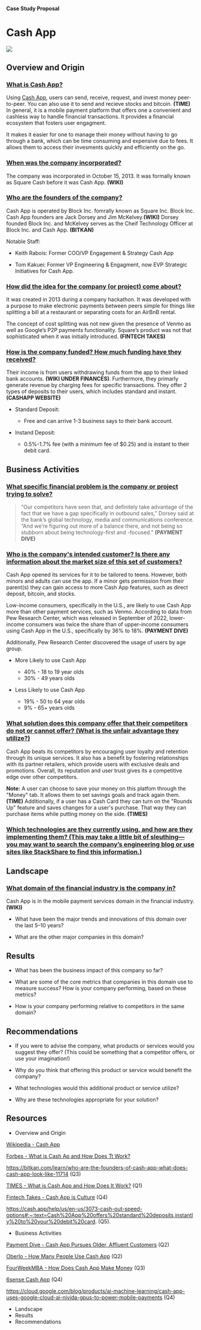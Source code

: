 #### Case Study Proposal
# **Cash App**
![ ](https://img.money.com/2021/12/News-Cash-App-Crypto-Gifts.gif) 

## Overview and Origin
### **<ins>What is Cash App?</ins>**

Using [Cash App](https://cash.app/), users can send, receive, request, and invest money peer-to-peer. You can also use it to send and recieve stocks and bitcoin. **(TIME)** In general, it is a mobile payment platform that offers one a convenient and cashless way to handle financial transactions. It provides a financial ecosystem that fosters user engagment.

It makes it easier for one to manage their money without having to go through a bank, which can be time consuming and expensive due to fees. It allows them to access their invesments quickly and efficiently on the go.


### **<ins>When was the company incorporated?</ins>**
  
The company was incorporated in October 15, 2013. It was formally known as Square Cash before it was Cash App. **(WIKI)**

### **<ins>Who are the founders of the company?</ins>**

Cash App is operated by Block Inc. fomrally known as Square Inc. Block Inc. Cash App founders are Jack Dorsey and Jim McKelvey.**(WIKI)** Dorsey founded Block Inc. and McKelvey serves as the Cheif Technology Officer at Block Inc. and Cash App. **(BITKAN)**


Notable Staff:
   
 * Keith Rabois: 
Former COO/VP Engagement & Strategy Cash App

 * Tom Kakuei: 
 Former VP Engineering & Engagment, now EVP Strategic Initiatives for Cash App.

### **<ins>How did the idea for the company (or project) come about?</ins>**

 It was created in 2013 during a company hackathon. It was developed with a purpose to make electronic payments between peers simple for things like splitting a bill at a restaurant or separating costs for an AirBnB rental.

The concept of cost splitting was not new given the presence of Venmo as well as Google’s P2P payments functionality. Square’s product was not that sophisticated when it was initially introduced. **(FINTECH TAKES)**

### **<ins>How is the company funded? How much funding have they received?</ins>**

 
 Their income is from users withdrawing funds from the app to their linked bank accounts. **(WIKI UNDER FINANCES)**. Furthermore, they primarly generate revenue by charging fees for specific transactions. They offer 2 types of deposits to their users, which includes standard and instant. **(CASHAPP WEBSITE)**

 * Standard Deposit:
    * Free and can arrive 1-3 business says to their bank account.
 
 * Instand Deposit:
    * 0.5%-1.7% fee (with a minimum fee of $0.25) and is instant to their debit card.

## Business Activities

### **<ins>What specific financial problem is the company or project trying to solve?</ins>**

> “Our competitors have seen that, and definitely take advantage of the fact that we have a gap specifically in outbound sales,” Dorsey said at the bank’s global technology, media and communications conference. “And we’re figuring out more of a balance there, and not being so stubborn about being technology-first and -focused.” **(PAYMENT DIVE)**

### **<ins>Who is the company's intended customer?  Is there any information about the market size of this set of customers?</ins>**
 
 Cash App opened its services for it to be tailored to teens. However, both minors and adults can use the app. If a minor gets permission from their parent(s) they can gain access to more Cash App features, such as direct deposit, bitcoin, and stocks. 
 
 Low-income consumers, specifically in the U.S., are likely to use Cash App more than other payment services, such as Venmo. According to data from Pew Research Center, which was released in September of 2022, lower-income consumers was twice the share than of upper-income consumers using Cash App in the U.S., specifically by 36% to 18%. **(PAYMENT DIVE)**

 Additionally, Pew Research Center discovered the usage of users by age group.

* More Likely to use Cash App
 
    * 40% - 18 to 19 year olds
    * 30% - 49 years olds

* Less Likely to use Cash App

    * 19% - 50 to 64 year olds
    * 9% - 65+ years olds 


### **<ins>What solution does this company offer that their competitors do not or cannot offer? (What is the unfair advantage they utilize?)</ins>**

Cash App beats its competitors by encouraging user loyalty and retention through its unique services. It also has a benefit by fostering relationships with its partner retailers, which provide users with exclusive deals and promotions. Overall, its reputation and user trust gives its a competitive edge over other competitors.

**Note:** A user can choose to save your money on this platfom through the "Money" tab. It allows them to set savings goals and track again them.**(TIME)** Additionally, if a user has a Cash Card they can turn on the "Rounds Up" feature and saves changes for a user's purchase. That way they can purchase items while putting money on the side. **(TIMES)**


### **<ins>Which technologies are they currently using, and how are they implementing them? (This may take a little bit of sleuthing–– you may want to search the company’s engineering blog or use sites like StackShare to find this information.)</ins>**



## Landscape

### **<ins> What domain of the financial industry is the company in?</ins>**

Cash App is in the mobile payment services domain in the financial industry. **(WIKI)**

* What have been the major trends and innovations of this domain over the last 5–10 years?

* What are the other major companies in this domain?



## Results

* What has been the business impact of this company so far?

* What are some of the core metrics that companies in this domain use to measure success? How is your company performing, based on these metrics?

* How is your company performing relative to competitors in the same domain?


## Recommendations

* If you were to advise the company, what products or services would you suggest they offer? (This could be something that a competitor offers, or use your imagination!)
  
* Why do you think that offering this product or service would benefit the company?

* What technologies would this additional product or service utilize?

* Why are these technologies appropriate for your solution?

## Resources
* Overview and Origin

[Wikipedia - Cash App](https://en.wikipedia.org/wiki/Cash_App)

[Forbes - What is Cash Ap and How Does Tt Work?](https://www.forbes.com/advisor/money-transfer/what-is-cash-app/)

https://bitkan.com/learn/who-are-the-founders-of-cash-app-what-does-cash-app-look-like-11714 (Q3)

[TIMES - What is Cash App and How Does It Work?](https://time.com/personal-finance/article/what-is-cash-app/#:~:text=It%20was%20launched%20in%202013,fees%20that%20usually%20accompany%20banking.) (Q1)

[Fintech Takes - Cash App is Culture](https://newsletter.fintechtakes.com/p/cash-app ) (Q4)

https://cash.app/help/us/en-us/3073-cash-out-speed-options#:~:text=Cash%20App%20offers%20standard%20deposits,instantly%20to%20your%20debit%20card. (Q5).




* Business Activities

[Payment Dive - Cash App Pursues Older, Affluent Customers](https://www.paymentsdive.com/news/cash-app-older-affluent-customers-block-jack-dorsey-square-clover-toast-payments/651114/#:~:text=By%20age%20group%2C%20nearly%2040,who%20used%20it%2C%20Pew%20discovered.) (Q2)

[Oberlo - How Many People Use Cash App](https://www.oberlo.com/statistics/how-many-people-use-cash-app) (Q2)

[FourWeekMBA - How Does Cash App Make Money](https://fourweekmba.com/how-does-cash-app-make-money/#:~:text=Competitive%20Advantage&text=%E2%80%93%20Positions%20Cash%20App%20as%20a,provide%20exclusive%20deals%20and%20promotions.) (Q3)

[6sense Cash App](https://6sense.com/company/cash-app/5c3b0252d55ae49f1b792ec3 ) (Q4)

https://cloud.google.com/blog/products/ai-machine-learning/cash-app-uses-google-cloud-ai-nivida-gpus-to-power-mobile-payments (Q4)

* Landscape
* Results
* Recommendations
